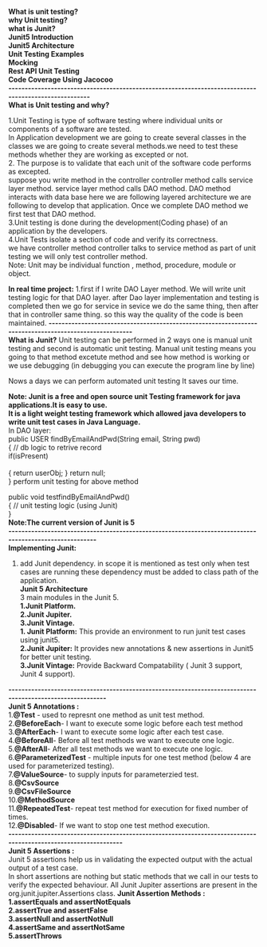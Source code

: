 **What is unit testing?<br/>
why Unit testing?<br/>
what is Junit?<br/>
Junit5 Introduction<br/>
Junit5 Architecture<br/>
Unit Testing Examples<br/>
Mocking<br/>
Rest API Unit Testing<br/>
Code  Coverage Using Jacocoo<br/>**
**-----------------------------------------------------------------------------------------------------**<br/>
**What is Unit testing and why?**<br/>

1.Unit Testing  is type of software testing where individual units or components of a software are tested.<br/>
In Application development we are going to create several classes in the classes we are going to create several methods.we need to test these methods whether they are working as excepted or not.<br/>
2. The purpose is to validate that each unit of the software code performs as excepted.<br/>
suppose you write method in the  controller  controller method calls service layer method. service layer method  calls  DAO method. DAO method interacts with data base here we are following layered architecture  we are following to develop that application.
Once we complete DAO method we first test that DAO method.<br/>
3.Unit testing  is done during the development(Coding phase) of an application by the developers.<br/>
4.Unit Tests isolate a section of code and verify its correctness.<br/>
we have controller method controller talks to service method as part  of unit testing we will only test controller method.<br/>
Note: Unit  may be individual function , method, procedure, module or object.

**In real time project:**
1.first if I write DAO Layer method. We will write unit testing logic for that DAO layer. after Dao layer implementation and testing is completed then we go for service in sevice we do the same thing, then after that in controller same thing. so this way the quality  of the code is been maintained.
**------------------------------------------------------------------------------------------------------**<br/>
**What is Junit?**
 Unit testing can be performed in 2 ways one is manual unit testing and second is automatic unit testing.
Manual unit testing means you going to that method excetute method and see how method is working or we use debugging (in debugging you can execute the program line by line)
 
Nows a days  we can perform automated unit testing  It saves our time.

**Note: Junit is a free and open source unit Testing framework for  java applications.It is easy to use.**<br/>
**It is a light weight testing framework which allowed java developers to write unit test cases in Java Language.**<br/>
In DAO layer:<br/>
public USER findByEmailAndPwd(String email, String pwd)<br/>
{
 // db logic to retrive record<br/>
 if(isPresent)<br/><br/>
{
 return userObj;
}
 return null;<br/>
}
perform unit testing for above method<br/>

public void testfindByEmailAndPwd()<br/>
{
// unit testing logic (using Junit)<br/>
}<br/>
**Note:The  current version of Junit is 5**<br/>
**-------------------------------------------------------------------------------------------------------**<br/>
**Implementing Junit:**<br/>
1. add Junit dependency. in scope it is mentioned as  test only when test cases are running these dependency must be added to class path of the application.<br/>
**Junit 5 Architecture**<br/>
3 main modules in the Junit 5.<br/>
**1.Junit Platform.<br/>
2.Junit Jupiter.<br/>
3.Junit Vintage.<br/>**
**1. Junit Platform:** This provide  an environment to run junit test cases using junit5.<br/>
**2.Junit Jupiter:** It provides new annotations & new assertions in Junit5 for better unit testing.<br/>
**3.Junit Vintage:** Provide Backward Compatability ( Junit 3 support, Junit 4 support).<br/>

**----------------------------------------------------------------------------------------------------------**<br/>
**Junit 5 Annotations :** <br/>
1.**@Test** -  used to represnt one method as unit test method.<br/>
2.**@BeforeEach**-  I want to execute some logic before each test method <br/>
3.**@AfterEach**-   I want to execute some logic after each test case.<br/>
4.**@BeforeAll**-   Before all test methods we want to execute one logic.<br/>
5.**@AfterAll**-    After all test methods we want to execute one logic.<br/>
6.**@ParameterizedTest** - multiple inputs for one test method (below 4 are used for parameterized testing).<br/> 
7.**@ValueSource**-  to supply inputs for parameterzied  test.<br/>
8.**@CsvSource**<br/>
9.**@CsvFileSource**<br/>
10.**@MethodSource**<br/>
11.**@RepeatedTest**- repeat test method  for execution for fixed  number  of times.<br/>
12.**@Disabled**-  If we want to stop one test method execution.<br/>
**---------------------------------------------------------------------------------------------------------------**<br/>
**Junit 5 Assertions :**<br/>
Junit 5 assertions help us in validating the expected output with the actual output of a test case.<br/>
In short assertions are nothing but static methods that we  call in our tests to verify the expected behaviour.
All Junit Jupiter assertions are present in the org.junit.jupiter.Assertions class.
**Junit Assertion Methods :**<br/>
**1.assertEquals and assertNotEquals<br/>
2.assertTrue and assertFalse<br/>
3.assertNull and assertNotNull<br/>
4.assertSame and assertNotSame<br/>
5.assertThrows**<br/>

















